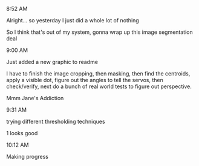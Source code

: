 8:52 AM

Alright... so yesterday I just did a whole lot of nothing

So I think that's out of my system, gonna wrap up this image segmentation deal

9:00 AM

Just added a new graphic to readme

I have to finish the image cropping, then masking, then find the centroids, apply a visible dot, figure out the angles to tell the servos, then check/verify, next do a bunch of real world tests to figure out perspective.

Mmm Jane's Addiction

9:31 AM

trying different thresholding techniques

1 looks good

10:12 AM

Making progress

